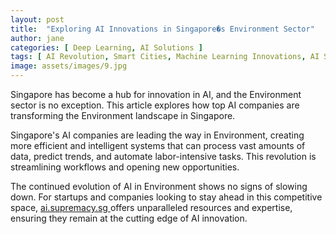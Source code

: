 ```yaml
---
layout: post
title:  "Exploring AI Innovations in Singapore�s Environment Sector"
author: jane
categories: [ Deep Learning, AI Solutions ]
tags: [ AI Revolution, Smart Cities, Machine Learning Innovations, AI Solutions for Businesses ]
image: assets/images/9.jpg
---
```


Singapore has become a hub for innovation in AI, and the Environment sector is no exception. This article explores how top AI companies are transforming the Environment landscape in Singapore.

Singapore's AI companies are leading the way in Environment, creating more efficient and intelligent systems that can process vast amounts of data, predict trends, and automate labor-intensive tasks. This revolution is streamlining workflows and opening new opportunities.

The continued evolution of AI in Environment shows no signs of slowing down. For startups and companies looking to stay ahead in this competitive space, <a href="https://ai.supremacy.sg" target="_blank"> ai.supremacy.sg </a> offers unparalleled resources and expertise, ensuring they remain at the cutting edge of AI innovation.
